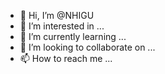 - 👋 Hi, I’m @NHIGU
- 👀 I’m interested in ...
- 🌱 I’m currently learning ...
- 💞️ I’m looking to collaborate on ...
- 📫 How to reach me ...

<!---
NHIGU/NHIGU is a ✨ special ✨ repository because its `README.md` (this file) appears on your GitHub profile.
You can click the Preview link to take a look at your changes.
--->
